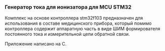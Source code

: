 ### Генератор тока для ионизатора для MCU STM32

Комплекс на основе контроллера stm32f103 предназначен для использования в составе медицинского прибора, который помимо контроллера содержит аппаратную часть в виде ШИМ формирователя постоянного тока и измерительной цепи обратной связи.

Приложение написано на C.
